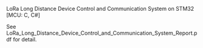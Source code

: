 LoRa Long Distance Device Control and Communication System on STM32 [MCU: C, C#]

See LoRa_Long_Distance_Device_Control_and_Communication_System_Report.pdf for detail.
